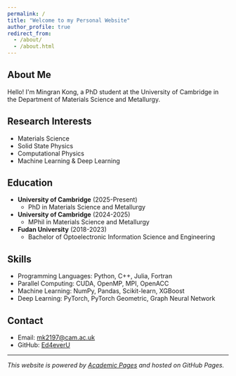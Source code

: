 ```yaml
---
permalink: /
title: "Welcome to my Personal Website"
author_profile: true
redirect_from: 
  - /about/
  - /about.html
---
```


## About Me

Hello! I'm Mingran Kong, a PhD student at the University of Cambridge in the Department of Materials Science and Metallurgy.

## Research Interests

- Materials Science
- Solid State Physics
- Computational Physics
- Machine Learning & Deep Learning

## Education

- **University of Cambridge** (2025-Present)
  - PhD in Materials Science and Metallurgy
- **University of Cambridge** (2024-2025)
  - MPhil in Materials Science and Metallurgy
- **Fudan University** (2018-2023)
  - Bachelor of Optoelectronic Information Science and Engineering

## Skills

- Programming Languages: Python, C++, Julia, Fortran
- Parallel Computing: CUDA, OpenMP, MPI, OpenACC
- Machine Learning: NumPy, Pandas, Scikit-learn, XGBoost
- Deep Learning: PyTorch, PyTorch Geometric, Graph Neural Network

## Contact

- Email: [mk2197@cam.ac.uk](mk2197@cam.ac.uk)
- GitHub: [Ed4everU](https://github.com/Ed4everU)

---

*This website is powered by [Academic Pages](https://github.com/academicpages/academicpages.github.io) and hosted on GitHub Pages.*
